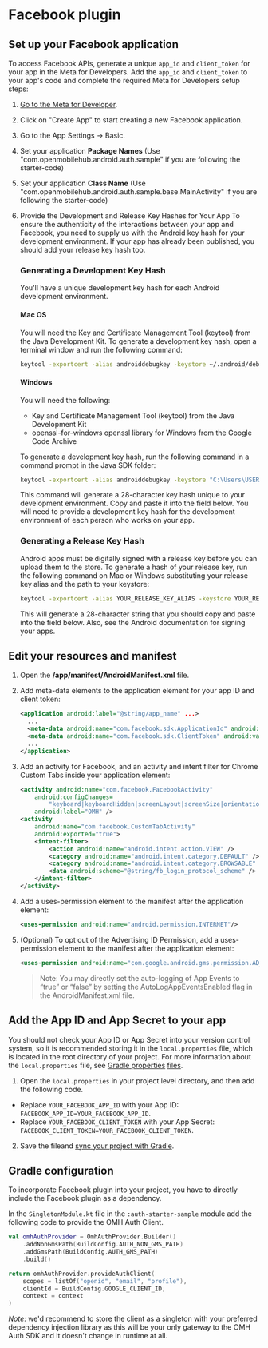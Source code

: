 # Facebook plugin

## Set up your Facebook application

To access Facebook APIs, generate a unique `app_id` and `client_token` for your app in the Meta for Developers. Add the `app_id` and `client_token` to your app's code and complete the required Meta for Developers setup steps:

1.  [Go to the Meta for Developer](https://developers.facebook.com/apps).
2.  Click on "Create App" to start creating a new Facebook application.
3.  Go to the App Settings -> Basic.
4.  Set your application **Package Names** (Use "com.openmobilehub.android.auth.sample" if you are following the starter-code)
5.  Set your application **Class Name** (Use "com.openmobilehub.android.auth.sample.base.MainActivity" if you are following the starter-code)
6.  Provide the Development and Release Key Hashes for Your App
    To ensure the authenticity of the interactions between your app and Facebook, you need to supply us with the Android key hash for your development environment. If your app has already been published, you should add your release key hash too.

    ### Generating a Development Key Hash

    You'll have a unique development key hash for each Android development environment.

    #### Mac OS

    You will need the Key and Certificate Management Tool (keytool) from the Java Development Kit. To generate a development key hash, open a terminal window and run the following command:

    ```bash
    keytool -exportcert -alias androiddebugkey -keystore ~/.android/debug.keystore | openssl sha1 -binary | openssl base64
    ```

    #### Windows

    You will need the following:

    - Key and Certificate Management Tool (keytool) from the Java Development Kit
    - openssl-for-windows openssl library for Windows from the Google Code Archive

    To generate a development key hash, run the following command in a command prompt in the Java SDK folder:

    ```bash
    keytool -exportcert -alias androiddebugkey -keystore "C:\Users\USERNAME\android\debug.keystore" | "PATH_TO_OPENSSL_LIBRARY\bin\openssl" sha1 -binary | "PATH_TO_OPENSSL_LIBRARY\bin\openssl" base64
    ```

    This command will generate a 28-character key hash unique to your development environment. Copy and paste it into the field below. You will need to provide a development key hash for the development environment of each person who works on your app.

    ### Generating a Release Key Hash

    Android apps must be digitally signed with a release key before you can upload them to the store. To generate a hash of your release key, run the following command on Mac or Windows substituting your release key alias and the path to your keystore:

    ```bash
    keytool -exportcert -alias YOUR_RELEASE_KEY_ALIAS -keystore YOUR_RELEASE_KEY_PATH | openssl sha1 -binary | openssl base64
    ```

    This will generate a 28-character string that you should copy and paste into the field below. Also, see the Android documentation for signing your apps.

## Edit your resources and manifest

1. Open the **/app/manifest/AndroidManifest.xml** file.
2. Add meta-data elements to the application element for your app ID and client token:

   ```XML
   <application android:label="@string/app_name" ...>
     ...
     <meta-data android:name="com.facebook.sdk.ApplicationId" android:value="@string/facebook_app_id"/>
     <meta-data android:name="com.facebook.sdk.ClientToken" android:value="@string/facebook_client_token"/>
     ...
   </application>
   ```

3. Add an activity for Facebook, and an activity and intent filter for Chrome Custom Tabs inside your application element:

   ```XML
   <activity android:name="com.facebook.FacebookActivity"
       android:configChanges=
           "keyboard|keyboardHidden|screenLayout|screenSize|orientation"
       android:label="OMH" />
   <activity
       android:name="com.facebook.CustomTabActivity"
       android:exported="true">
       <intent-filter>
           <action android:name="android.intent.action.VIEW" />
           <category android:name="android.intent.category.DEFAULT" />
           <category android:name="android.intent.category.BROWSABLE" />
           <data android:scheme="@string/fb_login_protocol_scheme" />
       </intent-filter>
   </activity>
   ```

4. Add a uses-permission element to the manifest after the application element:

   ```XML
   <uses-permission android:name="android.permission.INTERNET"/>
   ```

5. (Optional) To opt out of the Advertising ID Permission, add a uses-permission element to the manifest after the application element:

   ```XML
   <uses-permission android:name="com.google.android.gms.permission.AD_ID" tools:node="remove"/>
   ```

   > Note: You may directly set the auto-logging of App Events to “true” or “false” by setting the AutoLogAppEventsEnabled flag in the AndroidManifest.xml file.

## Add the App ID and App Secret to your app

You should not check your App ID or App Secret into your version control system, so it is recommended storing it in the `local.properties` file, which is located in the root directory of your project. For more information about the `local.properties` file, see [Gradle properties](https://developer.android.com/studio/build#properties-files) [files](https://developer.android.com/studio/build#properties-files).

1. Open the `local.properties` in your project level directory, and then add the following code.

- Replace `YOUR_FACEBOOK_APP_ID` with your App ID: `FACEBOOK_APP_ID=YOUR_FACEBOOK_APP_ID`.
- Replace `YOUR_FACEBOOK_CLIENT_TOKEN` with your App Secret: `FACEBOOK_CLIENT_TOKEN=YOUR_FACEBOOK_CLIENT_TOKEN`.

2. Save the fileand [sync your project with Gradle](https://developer.android.com/studio/build#sync-files).

## Gradle configuration

To incorporate Facebook plugin into your project, you have to directly include the Facebook plugin as a dependency.

<!-- TODO -->

In the `SingletonModule.kt` file in the `:auth-starter-sample` module add the following code to provide the OMH Auth Client.

```kotlin
val omhAuthProvider = OmhAuthProvider.Builder()
    .addNonGmsPath(BuildConfig.AUTH_NON_GMS_PATH)
    .addGmsPath(BuildConfig.AUTH_GMS_PATH)
    .build()

return omhAuthProvider.provideAuthClient(
    scopes = listOf("openid", "email", "profile"),
    clientId = BuildConfig.GOOGLE_CLIENT_ID,
    context = context
)
```

_Note_: we'd recommend to store the client as a singleton with your preferred dependency injection library as this will be your only gateway to the OMH Auth SDK and it doesn't change in runtime at all.
